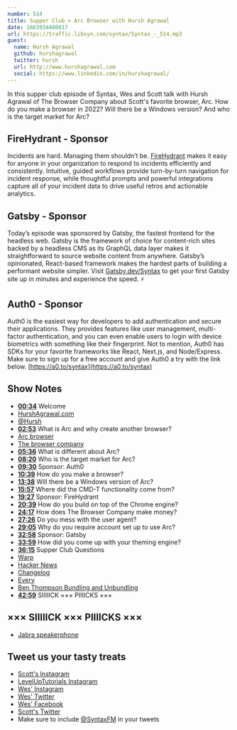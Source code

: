 ```yaml
---
number: 514
title: Supper Club × Arc Browser with Hursh Agrawal
date: 1663934400417
url: https://traffic.libsyn.com/syntax/Syntax_-_514.mp3
guest:
  name: Hursh Agrawal
  github: hurshagrawal
  twitter: hursh
  url: http://www.hurshagrawal.com
  social: https://www.linkedin.com/in/hurshagrawal/
---
```


In this supper club episode of Syntax, Wes and Scott talk with Hursh Agrawal of The Browser Company about Scott's favorite browser, Arc. How do you make a browser in 2022? Will there be a Windows version? And who is the target market for Arc?

## FireHydrant - Sponsor

Incidents are hard. Managing them shouldn’t be. [FireHydrant](https://Firehydrant.com/syntax) makes it easy for anyone in your organization to respond to incidents efficiently and consistently. Intuitive, guided workflows provide turn-by-turn navigation for incident response, while thoughtful prompts and powerful integrations capture all of your incident data to drive useful retros and actionable analytics.

## Gatsby - Sponsor

Today’s episode was sponsored by Gatsby, the fastest frontend for the headless web. Gatsby is the framework of choice for content-rich sites backed by a headless CMS as its GraphQL data layer makes it straightforward to source website content from anywhere. Gatsby’s opinionated, React-based framework makes the hardest parts of building a performant website simpler. Visit [Gatsby.dev/Syntax](https://gatsby.dev/Syntax) to get your first Gatsby site up in minutes and experience the speed. ⚡️

## Auth0 - Sponsor

Auth0 is the easiest way for developers to add authentication and secure their applications. They provides features like user management, multi-factor authentication, and you can even enable users to login with device biometrics with something like their fingerprint. Not to mention, Auth0 has SDKs for your favorite frameworks like React, Next.js, and Node/Express. Make sure to sign up for a free account and give Auth0 a try with the link below. [https://a0.to/syntax](https://a0.to/syntax)

## Show Notes

* **[00:34](#t=00:34)** Welcome
* [HurshAgrawal.com](http://www.hurshagrawal.com)
* [@Hursh](https://twitter.com/hursh)
* **[02:53](#t=02:53)** What is Arc and why create another browser?
* [Arc browser](https://arc.net)
* [The browser company](https://thebrowser.company)
* **[05:36](#t=05:36)** What is different about Arc?
* **[08:20](#t=08:20)** Who is the target market for Arc?
* **[09:30](#t=09:30)** Sponsor: Auth0
* **[10:39](#t=10:39)** How do you make a browser?
* **[13:38](#t=13:38)** Will there be a Windows version of Arc?
* **[15:57](#t=15:57)** Where did the CMD-T functionality come from?
* **[19:27](#t=19:27)** Sponsor: FireHydrant
* **[20:39](#t=20:39)** How do you build on top of the Chrome engine?
* **[24:17](#t=24:17)** How does The Browser Company make money?
* **[27:26](#t=27:26)** Do you mess with the user agent?
* **[29:05](#t=29:05)** Why do you require account set up to use Arc?
* **[32:58](#t=32:58)** Sponsor: Gatsby
* **[33:59](#t=33:59)** How did you come up with your theming engine?
* **[36:15](#t=36:15)** Supper Club Questions
* [Warp](https://www.warp.dev)
* [Hacker News](https://news.ycombinator.com)
* [Changelog](https://changelog.com)
* [Every](https://every.to)
* [Ben Thompson Bundling and Unbundling](https://stratechery.com/concept/business-models/bundling-and-unbundling/)
* **[42:59](#t=42:59)** SIIIIICK ××× PIIIICKS ×××

## ××× SIIIIICK ××× PIIIICKS ×××

* [Jabra speakerphone](https://www.jabra.ca/business/speakerphones/jabra-speak-series/jabra-speak-710##7710-409)

## Tweet us your tasty treats

* [Scott's Instagram](https://www.instagram.com/stolinski/)
* [LevelUpTutorials Instagram](https://www.instagram.com/LevelUpTutorials/)
* [Wes' Instagram](https://www.instagram.com/wesbos/)
* [Wes' Twitter](https://twitter.com/wesbos)
* [Wes' Facebook](https://www.facebook.com/wesbos.developer)
* [Scott's Twitter](https://twitter.com/stolinski)
* Make sure to include [@SyntaxFM](https://twitter.com/SyntaxFM) in your tweets
